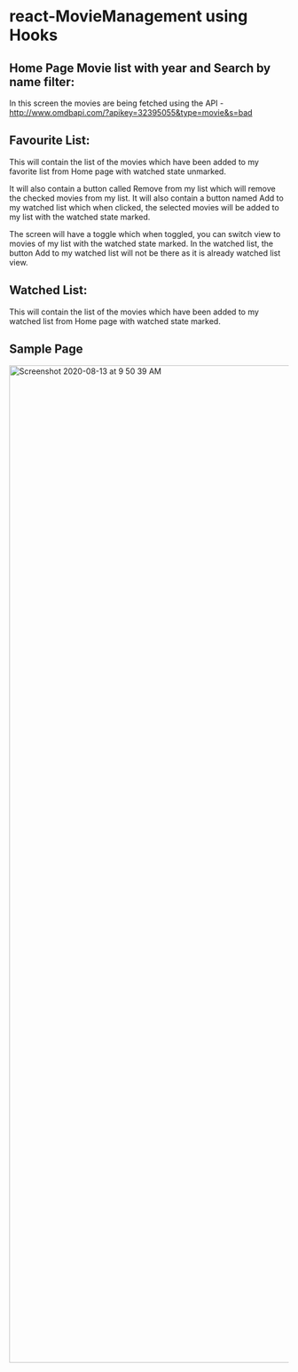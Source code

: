 # react-MovieManagement using Hooks

Home Page Movie list with year and Search by name filter:
--------------------------------------------------------

In this screen the movies are being fetched using the API - http://www.omdbapi.com/?apikey=32395055&type=movie&s=bad

Favourite List:
---------------

This will contain the list of the movies which have been added to my favorite list from Home page with watched state unmarked.

It will also contain a button called Remove from my list which will remove the checked movies from my list.
It will also contain a button named Add to my watched list which when clicked, the selected movies will be added to my list with the watched state marked.

The screen will have a toggle which when toggled, you can switch view to movies of my list with the watched state marked.
In the watched list, the button Add to my watched list will not be there as it is already watched list view.

Watched List:
-------------
This will contain the list of the movies which have been added to my watched list from Home page with watched state marked.


Sample Page
-------------

<img width="1797" alt="Screenshot 2020-08-13 at 9 50 39 AM" src="https://user-images.githubusercontent.com/67738368/90094106-b90a4d80-dd4a-11ea-92eb-a1df094fc5c9.png">
